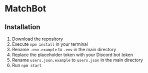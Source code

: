 # MatchBot
## Installation
1. Download the repository
2. Execute `npm install` in your terminal
3. Rename `.env.example` to `.env` in the main directory
4. Replace the placeholder token with your Discord bot token
5. Rename `users.json.example` to `users.json` in the main directory
6. Run `npm start`
